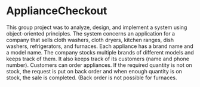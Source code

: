# ApplianceCheckout
This group project was to analyze, design, and implement a system using object-oriented principles. The system concerns an application for a company that sells cloth washers, cloth dryers, kitchen ranges, dish washers, refrigerators, and furnaces. Each appliance has a brand name and a model name. The company stocks multiple brands of different models and keeps track of them. It also keeps track of its customers (name and phone number). Customers can order appliances. If the required quantity is not on stock, the request is put on back order and when enough quantity is on stock, the sale is completed. (Back order is not possible for furnaces.
